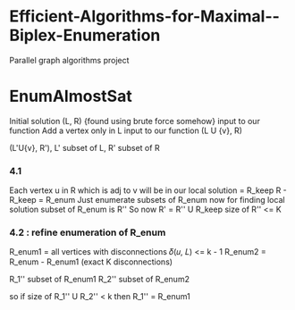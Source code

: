 # Efficient-Algorithms-for-Maximal--Biplex-Enumeration
Parallel graph algorithms project 

# EnumAlmostSat

Initial solution (L, R) {found using brute force somehow}    input to our function
Add a vertex only in L                                       input to our function
(L U {v}, R)

(L'U{v}, R'), L' subset of L, R' subset of R

### 4.1
Each vertex u in R which is adj to v will be in our local solution = R_keep 
R - R_keep = R_enum
Just enumerate subsets of R_enum now for finding local solution
subset of R_enum is R''
So now R' = R'' U R_keep
size of R'' <= K 

### 4.2 : refine enumeration of R_enum
R_enum1 = all vertices with disconnections 𝛿(𝑢, 𝐿) <= k - 1
R_enum2 = R_enum - R_enum1 (exact K disconnections)

R_1'' subset of R_enum1
R_2'' subset of R_enum2

so if size of R_1'' U R_2'' < k then R_1'' = R_enum1



